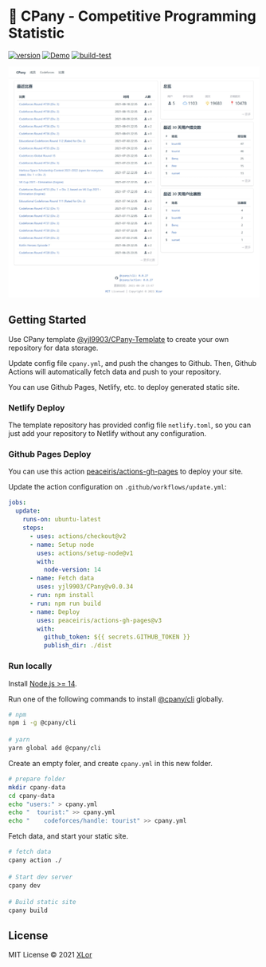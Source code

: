 # 🥖 CPany - Competitive Programming Statistic

[![version](https://img.shields.io/npm/v/@cpany/cli?color=rgb%2850%2C203%2C86%29&label=cpany)](https://www.npmjs.com/package/@cpany/cli) [![Demo](https://img.shields.io/badge/Netlify-Demo-brightgreen)](https://cpany.netlify.app/) [![build-test](https://github.com/yjl9903/CPany/actions/workflows/build.yml/badge.svg)](https://github.com/yjl9903/CPany/actions/workflows/build.yml)

![Screen shot](./screenshot.jpeg)

## Getting Started

Use CPany template [@yjl9903/CPany-Template](https://github.com/yjl9903/CPany-Template) to create your own repository for data storage.

Update config file `cpany.yml`, and push the changes to Github. Then, Github Actions will automatically fetch data and push to your repository.

You can use Github Pages, Netlify, etc. to deploy generated static site.

### Netlify Deploy

The template repository has provided config file `netlify.toml`, so you can just add your repository to Netlify without any configuration.

### Github Pages Deploy

You can use this action [peaceiris/actions-gh-pages](https://github.com/marketplace/actions/github-pages-action) to deploy your site.

Update the action configuration on `.github/workflows/update.yml`:

```yml
jobs:
  update:
    runs-on: ubuntu-latest
    steps:
      - uses: actions/checkout@v2
      - name: Setup node
        uses: actions/setup-node@v1
        with:
          node-version: 14
      - name: Fetch data
        uses: yjl9903/CPany@v0.0.34
      - run: npm install
      - run: npm run build
      - name: Deploy
        uses: peaceiris/actions-gh-pages@v3
        with:
          github_token: ${{ secrets.GITHUB_TOKEN }}
          publish_dir: ./dist
```

### Run locally

Install [Node.js >= 14](https://nodejs.org/).

Run one of the following commands to install [@cpany/cli](https://www.npmjs.com/package/@cpany/cli) globally.

```bash
# npm
npm i -g @cpany/cli

# yarn
yarn global add @cpany/cli
```

Create an empty foler, and create `cpany.yml` in this new folder.

```bash
# prepare folder
mkdir cpany-data
cd cpany-data
echo "users:" > cpany.yml
echo "  tourist:" >> cpany.yml
echo "    codeforces/handle: tourist" >> cpany.yml
```

Fetch data, and start your static site.

```bash
# fetch data
cpany action ./

# Start dev server
cpany dev

# Build static site
cpany build
```

## License

MIT License © 2021 [XLor](https://github.com/yjl9903)
